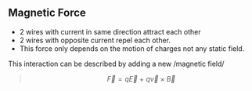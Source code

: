 ## Magnetic Force

* 2 wires with current in same direction attract each other
* 2 wires with opposite current repel each other.
* This force only depends on the motion of charges not any static field.

This interaction can be described by adding a new /magnetic field/
>$$\vec{F} = q \vec{E} \: + \: q \vec{v} \times \vec{B} $$

